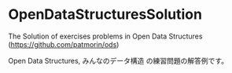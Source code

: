 # OpenDataStructuresSolution
The Solution of exercises problems in Open Data Structures (https://github.com/patmorin/ods)

Open Data Structures, みんなのデータ構造 の練習問題の解答例です。

